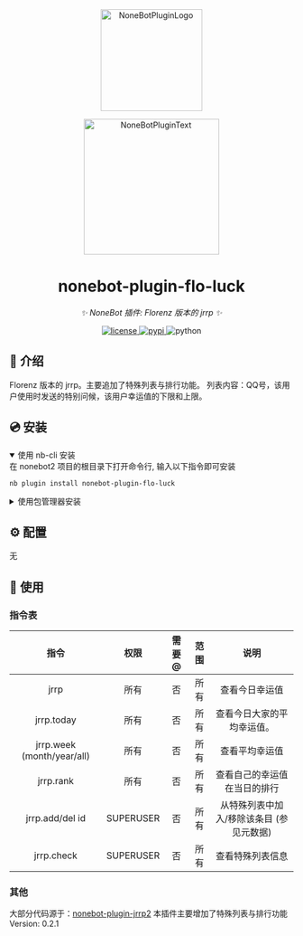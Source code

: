 <div align="center">
  <a href="https://v2.nonebot.dev/store"><img src="https://github.com/A-kirami/nonebot-plugin-template/blob/resources/nbp_logo.png" width="180" height="180" alt="NoneBotPluginLogo"></a>
  <br>
  <p><img src="https://github.com/A-kirami/nonebot-plugin-template/blob/resources/NoneBotPlugin.svg" width="240" alt="NoneBotPluginText"></p>
</div>

<div align="center">

# nonebot-plugin-flo-luck

_✨ NoneBot 插件: Florenz 版本的 jrrp ✨_


<a href="./LICENSE">
    <img src="https://img.shields.io/github/license/florenz0707/nonebot-plugin-flo-luck.svg" alt="license">
</a>
<a href="https://pypi.python.org/pypi/nonebot-plugin-flo-luck">
    <img src="https://img.shields.io/pypi/v/nonebot-plugin-flo-luck.svg" alt="pypi">
</a>
<img src="https://img.shields.io/badge/python-3.9+-blue.svg" alt="python">

</div>



## 📖 介绍

Florenz 版本的 jrrp。主要追加了特殊列表与排行功能。
列表内容：QQ号，该用户使用时发送的特别问候，该用户幸运值的下限和上限。

## 💿 安装

<details open>
<summary>使用 nb-cli 安装</summary>
在 nonebot2 项目的根目录下打开命令行, 输入以下指令即可安装

    nb plugin install nonebot-plugin-flo-luck

</details>

<details>
<summary>使用包管理器安装</summary>
在 nonebot2 项目的插件目录下, 打开命令行, 根据你使用的包管理器, 输入相应的安装命令

<details>

<summary>pip</summary>

    pip install nonebot-plugin-flo-luck
</details>

<details>
<summary>poetry</summary>

    poetry add nonebot-plugin-flo-luck
</details>

打开 nonebot2 项目根目录下的 `pyproject.toml` 文件, 在 `[tool.nonebot]` 部分追加写入

    plugins = ["nonebot_plugin_flo_luck"]

</details>

## ⚙️ 配置

无

## 🎉 使用
### 指令表
|             指令              |    权限     | 需要@ | 范围 |           说明            |
|:---------------------------:|:---------:|:---:|:--:|:-----------------------:|
|            jrrp             |    所有     |  否  | 所有 |         查看今日幸运值         |
|         jrrp.today          |    所有     |  否  | 所有 |      查看今日大家的平均幸运值。      |
| jrrp.week  (month/year/all) |    所有     |  否  | 所有 |         查看平均幸运值         |
|          jrrp.rank          |    所有     |  否  | 所有 |     查看自己的幸运值在当日的排行      |
|       jrrp.add/del id       | SUPERUSER |  否  | 所有 | 从特殊列表中加入/移除该条目  (参见元数据) |
|         jrrp.check          | SUPERUSER |  否  | 所有 |        查看特殊列表信息         |

### 其他
大部分代码源于：[nonebot-plugin-jrrp2](https://github.com/Rene8028/nonebot_plugin_jrrp2)
本插件主要增加了特殊列表与排行功能
Version: 0.2.1
